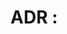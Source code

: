 # ADR <number>: <title>

- Status: Proposed
- Deciders: <people>
- Date: <YYYY-MM-DD>

## Context

## Decision

## Consequences

## References
